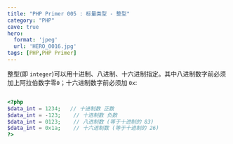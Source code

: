 ```yaml
---
title: "PHP Primer 005 : 标量类型 - 整型"
category: "PHP"
cave: true
hero:
  format: 'jpeg'
  url: 'HERO_0016.jpg'
tags: [PHP,PHP Primer]
---
```

整型(即 `integer`)可以用十进制、八进制、十六进制指定。其中八进制数字前必须加上阿拉伯数字零`0`；十六进制数字前必须加 `0x`:

```php

<?php
$data_int = 1234;   // 十进制数 正数
$data_int = -123;    // 十进制数 负数
$data_int = 0123;    // 八进制数 (等于十进制的 83) 
$data_int = 0x1a;    // 十六进制数 (等于十进制的 26) 
?>

```






